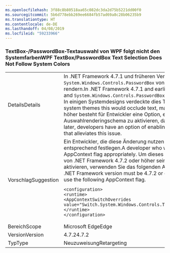 ```yaml
---
ms.openlocfilehash: 3f88c8b80518aa65c082dc3da2d75b5221dd00f0
ms.sourcegitcommit: 5b6d778ebb269ee6684fb57ad69a8c28b06235b9
ms.translationtype: HT
ms.contentlocale: de-DE
ms.lasthandoff: 04/08/2019
ms.locfileid: "59233966"
---
```

### <a name="wpf-textboxpasswordbox-text-selection-does-not-follow-system-colors"></a><span data-ttu-id="28457-101">TextBox-/PasswordBox-Textauswahl von WPF folgt nicht den Systemfarben</span><span class="sxs-lookup"><span data-stu-id="28457-101">WPF TextBox/PasswordBox Text Selection Does Not Follow System Colors</span></span>

|   |   |
|---|---|
|<span data-ttu-id="28457-102">Details</span><span class="sxs-lookup"><span data-stu-id="28457-102">Details</span></span>|<span data-ttu-id="28457-103">In .NET Framework 4.7.1 und früheren Versionen konnten <code>System.Windows.Controls.TextBox</code> und <code>System.Windows.Controls.PasswordBox</code> von WPF nur eine Textauswahl aus der Adorner-Ebene rendern.</span><span class="sxs-lookup"><span data-stu-id="28457-103">In .NET Framework 4.7.1 and earlier versions, WPF <code>System.Windows.Controls.TextBox</code> and <code>System.Windows.Controls.PasswordBox</code> could only render a text selection in the Adorner layer.</span></span> <span data-ttu-id="28457-104">In einigen Systemdesigns verdeckte dies Text, wodurch die Lesbarkeit erschwert wurde.</span><span class="sxs-lookup"><span data-stu-id="28457-104">In some system themes this would occlude text, making it hard to read.</span></span>  <span data-ttu-id="28457-105">In .NET Framework 4.7.2 und höher besteht für Entwickler eine Option, ein nicht auf Adorner basierendes Auswahlrenderingschema zu aktivieren, das dieses Problem behebt.</span><span class="sxs-lookup"><span data-stu-id="28457-105">In .NET Framework 4.7.2 and later, developers have an option of enabling a non-Adorner-based selection rendering scheme that alleviates this issue.</span></span>|
|<span data-ttu-id="28457-106">Vorschlag</span><span class="sxs-lookup"><span data-stu-id="28457-106">Suggestion</span></span>|<span data-ttu-id="28457-107">Ein Entwickler, die diese Änderung nutzen möchte, muss das folgende AppContext-Flag entsprechend festlegen.</span><span class="sxs-lookup"><span data-stu-id="28457-107">A developer who wants to utilize this change must set the following AppContext flag appropriately.</span></span>  <span data-ttu-id="28457-108">Um dieses Feature nutzen zu können, muss die installierte Version von .NET Framework 4.7.2 oder höher sein. Um die nicht auf Adorner basierende Auswahl zu aktivieren, verwenden Sie das folgenden AppContext-Flag.</span><span class="sxs-lookup"><span data-stu-id="28457-108">To utilize this feature, the installed .NET Framework version must be 4.7.2 or greater.To enabled the non-adorner-based selection, use the following AppContext flag.</span></span><pre><code class="lang-xml">&lt;configuration&gt;&#13;&#10;&lt;runtime&gt;&#13;&#10;&lt;AppContextSwitchOverrides value=&quot;Switch.System.Windows.Controls.Text.UseAdornerForTextboxSelectionRendering=false&quot;/&gt;&#13;&#10;&lt;/runtime&gt;&#13;&#10;&lt;/configuration&gt;&#13;&#10;</code></pre>|
|<span data-ttu-id="28457-109">Bereich</span><span class="sxs-lookup"><span data-stu-id="28457-109">Scope</span></span>|<span data-ttu-id="28457-110">Microsoft Edge</span><span class="sxs-lookup"><span data-stu-id="28457-110">Edge</span></span>|
|<span data-ttu-id="28457-111">Version</span><span class="sxs-lookup"><span data-stu-id="28457-111">Version</span></span>|<span data-ttu-id="28457-112">4.7.2</span><span class="sxs-lookup"><span data-stu-id="28457-112">4.7.2</span></span>|
|<span data-ttu-id="28457-113">Typ</span><span class="sxs-lookup"><span data-stu-id="28457-113">Type</span></span>|<span data-ttu-id="28457-114">Neuzuweisung</span><span class="sxs-lookup"><span data-stu-id="28457-114">Retargeting</span></span>|
